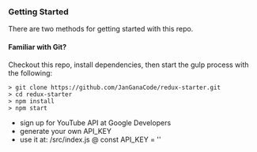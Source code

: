 ### Getting Started

There are two methods for getting started with this repo.

#### Familiar with Git?
Checkout this repo, install dependencies, then start the gulp process with the following:

```
> git clone https://github.com/JanGanaCode/redux-starter.git
> cd redux-starter
> npm install
> npm start
```
* sign up for YouTube API at Google Developers 
* generate your own API_KEY
* use it at: /src/index.js @ const API_KEY = '<your YouTube API key>'
